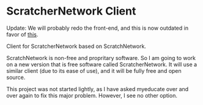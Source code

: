 # ScratcherNetwork Client

Update: We will probably redo the front-end, and this is now outdated in favor of [this](https://github.com/scratchernetwork). 


Client for ScratcherNetwork based on ScratchNetwork.

ScratchNetwork is non-free and propritary software. So I am going to work on a new version that is free software called ScratcherNetwork. It will use a similar client (due to its ease of use), and it will be fully free and open source.

This project was not started lightly, as I have asked myeducate over and over again to fix this major problem. However, I see no other option. 
